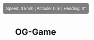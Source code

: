 # OG-Game
<!DOCTYPE html>
<html lang="en">
<head>
    <meta charset="UTF-8">
    <meta name="viewport" content="width=device-width, initial-scale=1.0">
    <title>Flight Simulator</title>
    <script src="https://cdnjs.cloudflare.com/ajax/libs/three.js/r128/three.min.js"></script>
    <script src="https://cdnjs.cloudflare.com/ajax/libs/cannon-es/0.20.0/cannon-es.js"></script>
    <style>
        body { margin: 0; overflow: hidden; }
        canvas { display: block; }
        #hud {
            position: absolute;
            top: 10px;
            left: 10px;
            color: white;
            font-family: Arial, sans-serif;
            background: rgba(0, 0, 0, 0.5);
            padding: 10px;
            border-radius: 5px;
        }
    </style>
</head>
<body>
    <div id="hud">Speed: 0 km/h | Altitude: 0 m | Heading: 0°</div>
    <script>
        const scene = new THREE.Scene();
        scene.background = new THREE.Color(0x87CEEB);

        const camera = new THREE.PerspectiveCamera(75, window.innerWidth/window.innerHeight, 0.1, 10000);
        const renderer = new THREE.WebGLRenderer({ antialias: true });
        renderer.setSize(window.innerWidth, window.innerHeight);
        renderer.shadowMap.enabled = true;
        document.body.appendChild(renderer.domElement);

        // Lighting
        const ambientLight = new THREE.AmbientLight(0xffffff, 0.5);
        scene.add(ambientLight);

        const directionalLight = new THREE.DirectionalLight(0xffffff, 1);
        directionalLight.position.set(10, 50, 10);
        directionalLight.castShadow = true;
        scene.add(directionalLight);

        // Skybox
        const skyboxGeometry = new THREE.SphereGeometry(5000, 32, 32);
        const skyboxMaterial = new THREE.MeshBasicMaterial({ color: 0x87CEEB, side: THREE.BackSide });
        const skybox = new THREE.Mesh(skyboxGeometry, skyboxMaterial);
        scene.add(skybox);

        // Terrain
        const groundGeometry = new THREE.PlaneGeometry(10000, 10000, 256, 256);
        const groundMaterial = new THREE.MeshStandardMaterial({ color: 0x228822, wireframe: false });
        const ground = new THREE.Mesh(groundGeometry, groundMaterial);
        ground.rotation.x = -Math.PI / 2;
        ground.receiveShadow = true;
        scene.add(ground);

        // Runway
        const runwayGeometry = new THREE.PlaneGeometry(200, 20);
        const runwayMaterial = new THREE.MeshStandardMaterial({ color: 0x333333 });
        const runway = new THREE.Mesh(runwayGeometry, runwayMaterial);
        runway.rotation.x = -Math.PI / 2;
        runway.position.set(0, 0.01, 0);
        scene.add(runway);

        // Aircraft Model
        const fuselageGeometry = new THREE.CylinderGeometry(0.5, 0.5, 5, 32);
        const wingGeometry = new THREE.BoxGeometry(6, 0.2, 1);
        const tailGeometry = new THREE.BoxGeometry(1, 1.5, 0.1);
        const material = new THREE.MeshStandardMaterial({ color: 0xff0000 });
        
        const fuselage = new THREE.Mesh(fuselageGeometry, material);
        fuselage.rotation.z = Math.PI / 2;
        fuselage.castShadow = true;
        scene.add(fuselage);

        const wings = new THREE.Mesh(wingGeometry, material);
        wings.position.set(0, 0, 0);
        wings.castShadow = true;
        scene.add(wings);

        const tail = new THREE.Mesh(tailGeometry, material);
        tail.position.set(-2.5, 0.75, 0);
        scene.add(tail);

        // Physics world
        const world = new CANNON.World();
        world.gravity.set(0, -9.81, 0);

        const planeBody = new CANNON.Body({ mass: 5, shape: new CANNON.Box(new CANNON.Vec3(1, 0.25, 2)) });
        world.addBody(planeBody);

        // Controls
        let keys = {};
        window.addEventListener("keydown", (event) => { keys[event.code] = true; });
        window.addEventListener("keyup", (event) => { keys[event.code] = false; });

        function updateControls() {
            if (keys["ArrowUp"]) planeBody.velocity.z -= 0.5;
            if (keys["ArrowDown"]) planeBody.velocity.z += 0.5;
            if (keys["ArrowLeft"]) planeBody.angularVelocity.y += 0.2;
            if (keys["ArrowRight"]) planeBody.angularVelocity.y -= 0.2;
            if (keys["KeyW"]) planeBody.velocity.y += 0.2;
            if (keys["KeyS"]) planeBody.velocity.y -= 0.2;
        }

        function updateHUD() {
            document.getElementById("hud").innerText = 
                `Speed: ${(planeBody.velocity.z * -10).toFixed(1)} km/h | ` +
                `Altitude: ${planeBody.position.y.toFixed(1)} m | ` +
                `Heading: ${(planeBody.quaternion.y * 180 / Math.PI).toFixed(1)}°`;
        }

        function animate() {
            requestAnimationFrame(animate);
            world.step(1 / 60);
            updateControls();
            updateHUD();
            fuselage.position.copy(planeBody.position);
            fuselage.quaternion.copy(planeBody.quaternion);
            wings.position.copy(planeBody.position);
            wings.quaternion.copy(planeBody.quaternion);
            tail.position.copy(planeBody.position);
            tail.quaternion.copy(planeBody.quaternion);
            renderer.render(scene, camera);
        }

        camera.position.set(0, 5, 15);
        camera.lookAt(fuselage.position);
        animate();
    </script>
</body>
</html>


